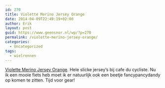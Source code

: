 ```yaml
---
id: 270
title: Violette Merino Jersey Orange
date: 2014-04-09T22:49:19+02:00
author: Erik
layout: post
guid: https://www.geensnor.nl/wp/?p=270
permalink: /violette-merino-jersey-orange/
categories:
  - Uncategorized
tags:
  - wielrennen
---
```

[Violette Merino Jersey Orange](https://www.cafeducycliste.com/en/product/Violette-jersey-orange). Hele slicke jersey&#8217;s bij cafe du cycliste. Nu ik een mooie fiets heb moet ik er natuurlijk ook een beetje fancypancydandy op komen te zitten. Tijd voor gear!

<p style="text-align: center;">
  <a href="https://www.cafeducycliste.com/en/product/Violette-jersey-orange"><img src='https://www.geensnor.nl/wp/wp-content/uploads/2014/04/534261e2-327c-4527-afde-2cde53aa4421.jpg' alt='' /></a>
</p>